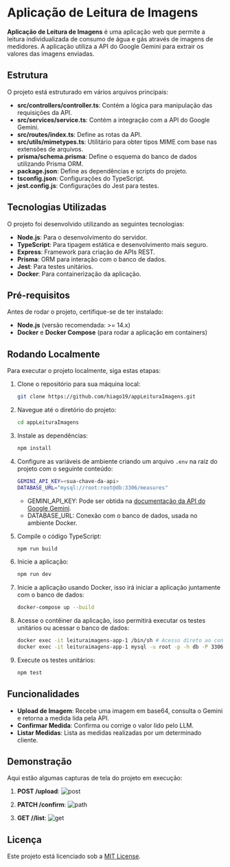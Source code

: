 # Aplicação de Leitura de Imagens

**Aplicação de Leitura de Imagens** é uma aplicação web que permite a leitura individualizada de consumo de água e gás através de imagens de medidores. A aplicação utiliza a API do Google Gemini para extrair os valores das imagens enviadas.

## Estrutura

O projeto está estruturado em vários arquivos principais:

- **src/controllers/controller.ts**: Contém a lógica para manipulação das requisições da API.
- **src/services/service.ts**: Contém a integração com a API do Google Gemini.
- **src/routes/index.ts**: Define as rotas da API.
- **src/utils/mimetypes.ts**: Utilitário para obter tipos MIME com base nas extensões de arquivos.
- **prisma/schema.prisma**: Define o esquema do banco de dados utilizando Prisma ORM.
- **package.json**: Define as dependências e scripts do projeto.
- **tsconfig.json**: Configurações do TypeScript.
- **jest.config.js**: Configurações do Jest para testes.

## Tecnologias Utilizadas

O projeto foi desenvolvido utilizando as seguintes tecnologias:

- **Node.js**: Para o desenvolvimento do servidor.
- **TypeScript**: Para tipagem estática e desenvolvimento mais seguro.
- **Express**: Framework para criação de APIs REST.
- **Prisma**: ORM para interação com o banco de dados.
- **Jest**: Para testes unitários.
- **Docker**: Para containerização da aplicação.

## Pré-requisitos

Antes de rodar o projeto, certifique-se de ter instalado:

- **Node.js** (versão recomendada: >= 14.x)
- **Docker** e **Docker Compose** (para rodar a aplicação em containers)

## Rodando Localmente

Para executar o projeto localmente, siga estas etapas:

1. Clone o repositório para sua máquina local:

   ```bash
   git clone https://github.com/hiago19/appLeituraImagens.git
   ```
2. Navegue até o diretório do projeto:

   ```bash
   cd appLeituraImagens
   ```

3. Instale as dependências:
   
   ```bash
   npm install
   ```
4. Configure as variáveis de ambiente criando um arquivo `.env` na raiz do projeto com o seguinte conteúdo:
   
   ```bash
   GEMINI_API_KEY=<sua-chave-da-api>
   DATABASE_URL="mysql://root:root@db:3306/measures"
   ```
   - GEMINI_API_KEY: Pode ser obtida na [documentação da API do Google Gemini](https://ai.google.dev/gemini-api/docs/api-key).
   - DATABASE_URL: Conexão com o banco de dados, usada no ambiente Docker.

5. Compile o código TypeScript:
   
   ```bash
   npm run build
   ```

6. Inicie a aplicação:
   
   ```bash
   npm run dev
   ```

7. Inicie a aplicação usando Docker, isso irá iniciar a aplicação juntamente com o banco de dados:
   
   ```bash
   docker-compose up --build
   ```

8. Acesse o contêiner da aplicação, isso permitirá executar os testes unitários ou acessar o banco de dados:
   
   ```bash
   docker exec -it leituraimagens-app-1 /bin/sh # Acesso direto ao contêiner
   docker exec -it leituraimagens-app-1 mysql -u root -p -h db -P 3306 measures # Acesso direto ao MySql
   ```

9. Execute os testes unitários:
   
   ```bash
   npm test
   ```

## Funcionalidades

- **Upload de Imagem**: Recebe uma imagem em base64, consulta o Gemini e retorna a medida lida pela API.
- **Confirmar Medida**: Confirma ou corrige o valor lido pelo LLM.
- **Listar Medidas**: Lista as medidas realizadas por um determinado cliente.

## Demonstração

Aqui estão algumas capturas de tela do projeto em execução:

1. **POST /upload**:
   ![post](https://github.com/user-attachments/assets/89132671-4770-4de3-8e39-8bd056411171)

   
2. **PATCH /confirm**:
   ![path](https://github.com/user-attachments/assets/dddc8b9e-6312-4ad2-b9bb-4db5f62ed9ec)


3. **GET /<customer code>/list**:
   ![get](https://github.com/user-attachments/assets/a0a43d51-08e9-4e3c-9302-ac660c00f2ee)



## Licença

Este projeto está licenciado sob a [MIT License](LICENSE).
